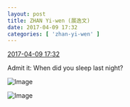 ```yaml
---
layout: post
title: ZHAN Yi-wen (展逸文)
date: 2017-04-09 17:32
categories: [ 'zhan-yi-wen' ]
---
```


<div class="weibo-info">
  <a href="http://weibo.com/6108090526/EDIXFmVJO">2017-04-09 17:32</a>
</div>

Admit it: When did you sleep last night?

<!-- more -->

![Image](http://wx4.sinaimg.cn/mw690/006FmVn8ly1fegk6o63f7j30ku112gpn.jpg)

![Image](http://wx4.sinaimg.cn/mw690/006FmVn8ly1fegk6p39cmj30ku112af2.jpg)
